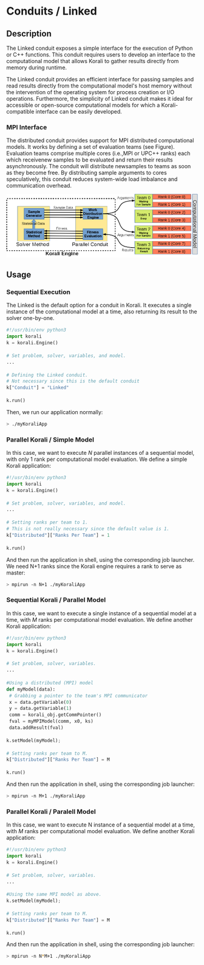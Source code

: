 # Conduits / Linked

## Description

The Linked conduit exposes a simple interface for the execution of Python or C++ functions. This conduit requires users to develop an interface to the computational model that allows Korali to gather results directly from memory during runtime. 

The Linked conduit provides an efficient interface for passing samples and read results directly from the computational model's host memory without the intervention of the operating system for process creation or I/O operations. Furthermore, the simplicity of Linked conduit makes it ideal for accessible or open-source computational models for which a Korali-compatible interface can be easily developed.

### MPI Interface

The distributed conduit provides support for MPI distributed computational models. It works by defining a set of evaluation teams (see Figure). Evaluation teams comprise multiple cores (i.e.,MPI or UPC++ ranks) each which receivenew samples to be evaluated and return their results asynchronously. The conduit will distribute newsamples to teams as soon as they become free. By distributing sample arguments to cores speculatively, this conduit reduces system-wide load imbalance and communication overhead.

![](distributedConduit.png)

## Usage

### Sequential Execution

The Linked is the default option for a conduit in Korali. It executes a single instance of the computational model at a time, also returning its result to the solver one-by-one.

```python
#!/usr/bin/env python3
import korali
k = korali.Engine()

# Set problem, solver, variables, and model.
...

# Defining the Linked conduit.
# Not necessary since this is the default conduit
k["Conduit"] = "Linked"

k.run()
```

Then, we run our application normally:

```bash
> ./myKoraliApp
```


### Parallel Korali / Simple Model

In this case, we want to execute *N* parallel instances of a sequential model, with only 1 rank per computational model evaluation. We define a simple Korali application:

```python
#!/usr/bin/env python3
import korali
k = korali.Engine()

# Set problem, solver, variables, and model.
...

# Setting ranks per team to 1.
# This is not really necessary since the default value is 1.
k["Distributed"]["Ranks Per Team"] = 1

k.run()
```

And then run the application in shell, using the corresponding job launcher. We need N+1 ranks since the Korali engine requires a rank to serve as master:

```bash
> mpirun -n N+1 ./myKoraliApp
```

### Sequential Korali / Parallel Model

In this case, we want to execute a single instance of a sequential model at a time, with *M* ranks per computational model evaluation. We define another Korali application:

```python
#!/usr/bin/env python3
import korali
k = korali.Engine()

# Set problem, solver, variables.
...

#Using a distributed (MPI) model
def myModel(data): 
 # Grabbing a pointer to the team's MPI communicator
 x = data.getVariable(0)
 y = data.getVariable(1)
 comm = korali_obj.getCommPointer()
 fval = myMPIModel(comm, x0, ks)
 data.addResult(fval)
 
k.setModel(myModel);

# Setting ranks per team to M.
k["Distributed"]["Ranks Per Team"] = M

k.run()
```

And then run the application in shell, using the corresponding job launcher:

```bash
> mpirun -n M+1 ./myKoraliApp
```

### Parallel Korali / Paralell Model

In this case, we want to execute N instance of a sequential model at a time, with *M* ranks per computational model evaluation. We define another Korali application:

```python
#!/usr/bin/env python3
import korali
k = korali.Engine()

# Set problem, solver, variables.
...

#Using the same MPI model as above.
k.setModel(myModel);

# Setting ranks per team to M.
k["Distributed"]["Ranks Per Team"] = M

k.run()
```

And then run the application in shell, using the corresponding job launcher:

```bash
> mpirun -n N*M+1 ./myKoraliApp
```
